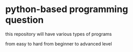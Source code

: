 # python-based programming question
this repository will have various types of programs

from easy to hard
from beginner to advanced level
